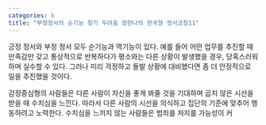 ```yaml
---
categories: b
title: "부정정서의 순기능 찾기 두려움 정한나의 한국형 정서코칭11"
---
```







긍정 정서와 부정 정서 모두 순기능과 역기능이 있다. 예를 들어 어떤 업무를 추진할 때 만족감만 갖고 통상적으로 반복하다가 평소와는 다른 상황이 발생했을 경우, 당혹스러워하며 실수할 수 있다. 그러나 미리 걱정하고 돌발 상황에 대비했다면 좀 더 안정적으로 일을 추진했을 것이다.

감정중심형의 사람들은 다른 사람이 자신을 좋게 봐줄 것을 기대하며 곱지 않은 시선을 받을 때 수치심을 느낀다. 따라서 다른 사람의 시선을 의식하고 집단의 기준에 맞추어 행동하려고 노력한다. 수치심을 느끼지 않는 사람들은 범죄를 저지를 가능성이 커